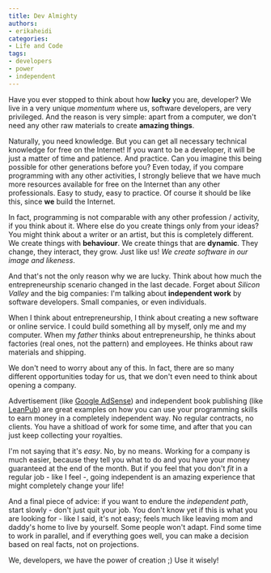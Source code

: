 ```yaml
---
title: Dev Almighty
authors:
- erikaheidi
categories:
- Life and Code
tags:
- developers
- power
- independent
---
```


Have you ever stopped to think about how **lucky** you are, developer? We live in a very unique _momentum_ where us, software developers, are very privileged.
And the reason is very simple: apart from a computer, we don't need any other raw materials to create **amazing things**.

Naturally, you need knowledge. But you can get all necessary technical knowledge for free on the Internet! If you want to be a developer, it will be just a matter of time
and patience. And practice. Can you imagine this being possible for other generations before you? Even today, if you compare programming with any other activities, I
strongly believe that we have much more resources available for free on the Internet than any other professionals. Easy to study, easy to practice. Of course it should
be like this, since **we** build the Internet.

In fact, programming is not comparable with any other profession / activity, if you think about it. Where else do you create things only from your ideas? You might think about a
writer or an artist, but this is completely different. We create things with **behaviour**. We create things that are **dynamic**. They change, they interact, they grow. Just like us!
_We create software in our image and likeness_.

And that's not the only reason why we are lucky. Think about how much the entrepreneurship scenario changed in the last decade. Forget about _Silicon Valley_ and the
big companies: I'm talking about **independent work** by software developers. Small companies, or even individuals.

When I think about entrepreneurship, I think about creating a new software or online service. I could build something all by myself, only me and my computer.
When my _father_ thinks about entrepreneurship, he thinks about factories (real ones, not the pattern) and employees. He thinks about raw materials and shipping.

We don't need to worry about any of this. In fact, there are so many different opportunities today for us, that we don't even need to think about opening a company.

Advertisement (like [Google AdSense](http://google.com/adsense)) and independent book publishing (like [LeanPub](http://leanpub.com)) are great examples on how you can use your programming skills to earn money
in a completely independent way. No regular contracts, no clients. You have a shitload of work for some time, and after that you can just keep collecting your
royalties.

I'm not saying that it's _easy_. No, by no means. Working for a company is much easier, because they tell you what to do and you have your money guaranteed at the end of
the month. But if you feel that you don't _fit_ in a regular job - like I feel -, going independent is an amazing experience that might completely change your life!

And a final piece of advice: if you want to endure the _independent path_, start slowly - don't just quit your job. You don't know yet if this is what you are looking for - like I said, it's not easy; feels
much like leaving mom and daddy's home to live by yourself. Some people won't adapt. Find some time to work in parallel, and if everything goes well, you can make a decision based on real facts, not on projections.

We, developers, we have the power of creation ;) Use it wisely!




